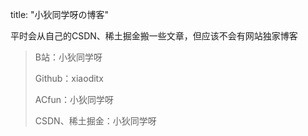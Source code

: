 title: "小狄同学呀の博客"

平时会从自己的CSDN、稀土掘金搬一些文章，但应该不会有网站独家博客

> B站：小狄同学呀
>
> Github：xiaoditx
>
> ACfun：小狄同学呀
>
> CSDN、稀土掘金：小狄同学呀